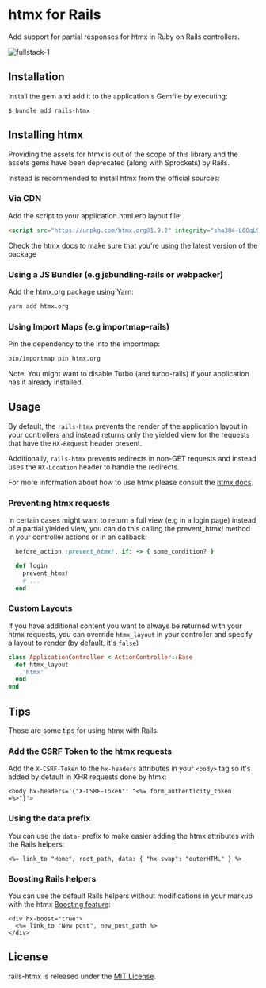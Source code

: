 # htmx for Rails

Add support for partial responses for htmx in Ruby on Rails controllers.

![fullstack-1](https://github.com/guilleiguaran/rails-htmx/assets/160941/8b9307af-111a-4af0-92de-218aac07797f)


## Installation

Install the gem and add it to the application's Gemfile by executing:

    $ bundle add rails-htmx


## Installing htmx

Providing the assets for htmx is out of the scope of this library and
the assets gems have been deprecated (along with Sprockets) by Rails.

Instead is recommended to install htmx from the official sources:

### Via CDN

Add the script to your application.html.erb layout file:

```html
<script src="https://unpkg.com/htmx.org@1.9.2" integrity="sha384-L6OqL9pRWyyFU3+/bjdSri+iIphTN/bvYyM37tICVyOJkWZLpP2vGn6VUEXgzg6h" crossorigin="anonymous"></script>
```

Check the [htmx docs](https://htmx.org/docs/#installing) to make sure that you're using the latest
version of the package

### Using a JS Bundler (e.g jsbundling-rails or webpacker)

Add the htmx.org package using Yarn:

```bash
yarn add htmx.org
```

### Using Import Maps (e.g importmap-rails)

Pin the dependency to the into the importmap:

```bash
bin/importmap pin htmx.org
```


Note: You might want to disable Turbo (and turbo-rails) if your application has it
already installed.


## Usage

By default, the `rails-htmx` prevents the render of the application layout in
your controllers and instead returns only the yielded view for the
requests that have the `HX-Request` header present.

Additionally, `rails-htmx` prevents redirects in non-GET requests and
instead uses the `HX-Location` header to handle the redirects.

For more information about how to use htmx please consult the [htmx docs](https://htmx.org/docs/).

### Preventing htmx requests

In certain cases might want to return a full view (e.g in a login page) instead
of a partial yielded view, you can do this calling the prevent_htmx!
method in your controller actions or in an callback:

```ruby
  before_action :prevent_htmx!, if: -> { some_condition? }

  def login
    prevent_htmx!
    # ...
  end
```

### Custom Layouts

If you have additional content you want to always be returned with your htmx requests,
you can override `htmx_layout` in your controller and specify a layout to render
(by default, it's `false`)

```ruby
class ApplicationController < ActionController::Base
  def htmx_layout
    'htmx'
  end
end
```

## Tips

Those are some tips for using htmx with Rails.

### Add the CSRF Token to the htmx requests

Add the `X-CSRF-Token` to the `hx-headers` attributes in your `<body>` tag so it's added by
default in XHR requests done by htmx:

```erb
<body hx-headers='{"X-CSRF-Token": "<%= form_authenticity_token =%>"}'>
```

### Using the data prefix

You can use the `data-` prefix to make easier adding the htmx attributes with the Rails helpers:

```erb
<%= link_to "Home", root_path, data: { "hx-swap": "outerHTML" } %>
```

### Boosting Rails helpers

You can use the default Rails helpers without modifications in your markup with the htmx
[Boosting feature](https://htmx.org/docs/#boosting):

```erb
<div hx-boost="true">
  <%= link_to "New post", new_post_path %>
</div>
```

## License
rails-htmx is released under the [MIT License](https://opensource.org/license/mit/).
